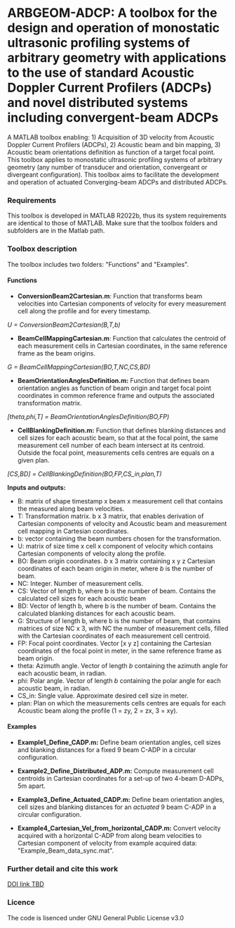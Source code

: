 # ARBGEOM-ADCP: A toolbox for the design and operation of monostatic ultrasonic profiling systems of arbitrary geometry with applications to the use of standard Acoustic Doppler Current Profilers (ADCPs) and novel distributed systems including convergent-beam ADCPs

A MATLAB toolbox enabling:  1) Acquisition of 3D velocity from Acoustic Doppler Current Profilers (ADCPs), 2) Acoustic beam and bin mapping, 3) Acoustic beam orientations definition as function of a target focal point. This toolbox applies to monostatic ultrasonic profiling systems of arbitrary geometry (any number of transducer and orientation, convergeant or divergeant configuration). This toolbox aims to facilitate the development and operation of actuated Converging-beam ADCPs and distributed ADCPs. 

### Requirements 
This toolbox is developed in MATLAB R2022b, thus its system requirements are identical to those of MATLAB. Make sure that the toolbox folders and subfolders are in the Matlab path.

### Toolbox description 
The toolbox includes two folders: "Functions" and "Examples". 

#### Functions

- **ConversionBeam2Cartesian.m**: Function that transforms beam velocities into Cartesian components of velocity for every measurement cell along the profile and for every timestamp. 

_U = ConversionBeam2Cartesian(B,T,b)_
   
- **BeamCellMappingCartesian.m**: Function that calculates the centroid of each measurement cells in Cartesian coordinates, in the same reference frame as the beam origins.

_G = BeamCellMappingCartesian(BO,T,NC,CS,BD)_

- **BeamOrientationAnglesDefinition.m:** Function that defines beam orientation angles as function of beam origin and target focal point coordinates in common reference frame and outputs the associated transformation matrix.

_[theta,phi,T] = BeamOrientationAnglesDefinition(BO,FP)_

- **CellBlankingDefinition.m:** Function that defines blanking distances and cell sizes for each acoustic beam, so that at the focal point, the same measurement cell number of each beam intersect at its centroid. Outside the focal point, measurements cells centres are equals on a given plan.

_[CS,BD] = CellBlankingDefinition(BO,FP,CS_in,plan,T)_


   
**Inputs and outputs:**
- B: matrix of shape timestamp x beam x measurement cell that      contains the measured along beam velocities.            
- T:  Transformation matrix. b x 3 matrix, that enables derivation of       Cartesian components of velocity and Acoustic beam and        measurement cell mapping in Cartesian coordinates.
- b: vector containing the beam numbers chosen for the transformation.
- U: matrix of size time x cell x component of velocity which contains  Cartesian components of velocity along the profile.
- BO: Beam origin coordinates. _b_ x 3 matrix containing x y z Cartesian coordinates of each beam origin in meter, where _b_ is the number of beam.
- NC: Integer. Number of measurement cells.     
- CS:     Vector of length b, where b is the number of beam. Contains the calculated cell sizes for each acoustic beam
- BD:     Vector of length b, where b is the number of beam. Contains the calculated blanking distances for each acoustic beam.
- G:  Structure of length b, where b is the number of beam, that contains matrices of size NC x 3, with NC the number of measurement cells,        filled with the Cartesian coordinates of each measurement cell centroid. 
- FP: Focal point coordinates. Vector [x y z] containing the Cartesian
      coordinates of the focal point in meter, in the same reference   frame as beam origin.
- theta:  Azimuth angle. Vector of length _b_ containing the azimuth angle           for each acoustic beam, in radian.
- phi: Polar angle. Vector of length _b_ containing the polar angle for each acoustic beam, in radian.
- CS_in:  Single value. Approximate desired cell size in meter.
- plan:   Plan on which the measurements cells centres are equals for each  Acoustic beam along the profile (1 = zy, 2 = zx, 3 = xy).


#### Examples 

- **Example1\_Define\_CADP.m:** Define beam orientation angles, cell sizes and blanking distances for a fixed 9 beam C-ADP in a circular configuration. 
    
- **Example2\_Define\_Distributed\_ADP.m:** Compute measurement cell centroids in Cartesian coordinates for a set-up of two 4-beam D-ADPs, 5m apart.

- **Example3\_Define\_Actuated\_CADP.m:** Define beam orientation angles, cell sizes and blanking  distances for an _actuated_ 9 beam C-ADP in a circular configuration.

- **Example4\_Cartesian\_Vel\_from\_horizontal\_CADP.m:** Convert velocity acquired with a horizontal C-ADP from along beam velocities to Cartesian component of velocity from example acquired data: "Example\_Beam\_data\_sync.mat".

### Further detail and cite this work 
<a href="https://google.com"> DOI link TBD </a> 

### Licence 
The code is lisenced under GNU General Public License v3.0




